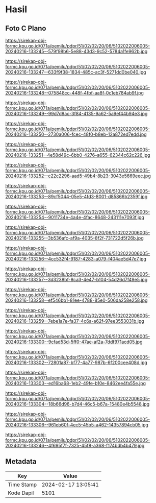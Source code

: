 # Hasil

## Foto C Plano

https://sirekap-obj-formc.kpu.go.id/071a/pemilu/pdpr/51/02/02/20/06/5102022006005-20240216-133245--579f98b6-5e88-43d3-9c52-5784a1fe962b.jpg

https://sirekap-obj-formc.kpu.go.id/071a/pemilu/pdpr/51/02/02/20/06/5102022006005-20240216-133247--633f9f38-1834-485c-ac3f-5271dd0be040.jpg

https://sirekap-obj-formc.kpu.go.id/071a/pemilu/pdpr/51/02/02/20/06/5102022006005-20240216-133248--075848cc-448f-4fbf-aa8f-0c1eb784ab9f.jpg

https://sirekap-obj-formc.kpu.go.id/071a/pemilu/pdpr/51/02/02/20/06/5102022006005-20240216-133249--99d7d8ac-3f84-4135-9a62-5a9ef44b94e3.jpg

https://sirekap-obj-formc.kpu.go.id/071a/pemilu/pdpr/51/02/02/20/06/5102022006005-20240216-133250--2730a006-fcec-48f0-b8eb-12a872ed7edd.jpg

https://sirekap-obj-formc.kpu.go.id/071a/pemilu/pdpr/51/02/02/20/06/5102022006005-20240216-133251--4e58d49c-6bb0-4276-a655-62344c62c226.jpg

https://sirekap-obj-formc.kpu.go.id/071a/pemilu/pdpr/51/02/02/20/06/5102022006005-20240216-133252--c22c2296-aad5-49b4-8b23-3043e5669eec.jpg

https://sirekap-obj-formc.kpu.go.id/071a/pemilu/pdpr/51/02/02/20/06/5102022006005-20240216-133253--89cf5044-05e5-4fd3-8001-d85866b2359f.jpg

https://sirekap-obj-formc.kpu.go.id/071a/pemilu/pdpr/51/02/02/20/06/5102022006005-20240216-133254--9011734e-4a4e-4fac-8648-243111e7093f.jpg

https://sirekap-obj-formc.kpu.go.id/071a/pemilu/pdpr/51/02/02/20/06/5102022006005-20240216-133255--3b536afc-af9a-4035-8f2f-731722d5f26b.jpg

https://sirekap-obj-formc.kpu.go.id/071a/pemilu/pdpr/51/02/02/20/06/5102022006005-20240216-133256--4cc532f4-9187-4283-a079-f404ae5d47e7.jpg

https://sirekap-obj-formc.kpu.go.id/071a/pemilu/pdpr/51/02/02/20/06/5102022006005-20240216-133257--3d3238bf-8ca3-4e47-b104-54d26d7f49e5.jpg

https://sirekap-obj-formc.kpu.go.id/071a/pemilu/pdpr/51/02/02/20/06/5102022006005-20240216-133258--ef546bb1-81ee-4788-85e0-506da258e258.jpg

https://sirekap-obj-formc.kpu.go.id/071a/pemilu/pdpr/51/02/02/20/06/5102022006005-20240216-133259--7ebe1a7e-fa37-4c6a-a62f-97ee3553031b.jpg

https://sirekap-obj-formc.kpu.go.id/071a/pemilu/pdpr/51/02/02/20/06/5102022006005-20240216-133300--9cfad53d-5ff0-47ae-af2a-7ddf971acd05.jpg

https://sirekap-obj-formc.kpu.go.id/071a/pemilu/pdpr/51/02/02/20/06/5102022006005-20240216-133302--72801a87-bf77-4a77-987b-6f200cee408d.jpg

https://sirekap-obj-formc.kpu.go.id/071a/pemilu/pdpr/51/02/02/20/06/5102022006005-20240216-133303--ed16ba68-1eb2-49fe-b10e-8462ee4fa55e.jpg

https://sirekap-obj-formc.kpu.go.id/071a/pemilu/pdpr/51/02/02/20/06/5102022006005-20240216-133304--18b66d96-b7d4-46c5-b67a-15480e4b5548.jpg

https://sirekap-obj-formc.kpu.go.id/071a/pemilu/pdpr/51/02/02/20/06/5102022006005-20240216-133306--961eb60f-4ec5-45b5-a462-14357894cb05.jpg

https://sirekap-obj-formc.kpu.go.id/071a/pemilu/pdpr/51/02/02/20/06/5102022006005-20240216-133246--4f695f7f-7325-45f8-a368-f174bdb4b479.jpg


## Metadata

| Key        | Value               |
| ---------- | ------------------- |
| Time Stamp | 2024-02-17 13:05:41 |
| Kode Dapil | 5101                |



